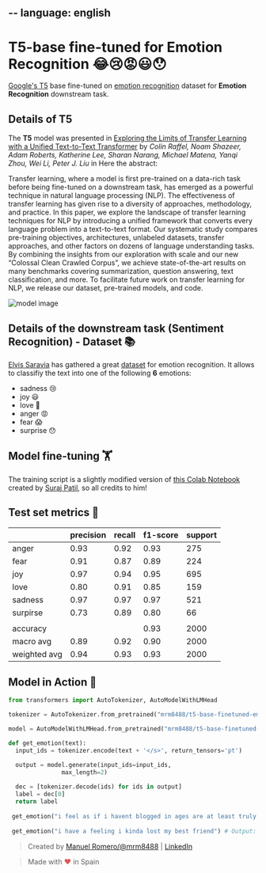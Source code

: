 --
language: english
---

# T5-base fine-tuned for Emotion Recognition 😂😢😡😃😯


[Google's T5](https://ai.googleblog.com/2020/02/exploring-transfer-learning-with-t5.html) base fine-tuned on [emotion recognition](https://github.com/dair-ai/emotion_dataset) dataset for **Emotion Recognition** downstream task.

## Details of T5

The **T5** model was presented in [Exploring the Limits of Transfer Learning with a Unified Text-to-Text Transformer](https://arxiv.org/pdf/1910.10683.pdf) by *Colin Raffel, Noam Shazeer, Adam Roberts, Katherine Lee, Sharan Narang, Michael Matena, Yanqi Zhou, Wei Li, Peter J. Liu* in Here the abstract:

Transfer learning, where a model is first pre-trained on a data-rich task before being fine-tuned on a downstream task, has emerged as a powerful technique in natural language processing (NLP). The effectiveness of transfer learning has given rise to a diversity of approaches, methodology, and practice. In this paper, we explore the landscape of transfer learning techniques for NLP by introducing a unified framework that converts every language problem into a text-to-text format. Our systematic study compares pre-training objectives, architectures, unlabeled datasets, transfer approaches, and other factors on dozens of language understanding tasks. By combining the insights from our exploration with scale and our new “Colossal Clean Crawled Corpus”, we achieve state-of-the-art results on many benchmarks covering summarization, question answering, text classification, and more. To facilitate future work on transfer learning for NLP, we release our dataset, pre-trained models, and code.

![model image](https://camo.githubusercontent.com/623b4dea0b653f2ad3f36c71ebfe749a677ac0a1/68747470733a2f2f6d69726f2e6d656469756d2e636f6d2f6d61782f343030362f312a44304a31674e51663876727255704b657944387750412e706e67)

## Details of the downstream task (Sentiment Recognition) - Dataset 📚

[Elvis Saravia](https://twitter.com/omarsar0) has gathered a great [dataset](https://github.com/dair-ai/emotion_dataset) for emotion recognition. It allows to classifiy the text into one of the following **6** emotions:

 - sadness 😢
 - joy 😃
 - love 🥰
 - anger 😡
 - fear 😱
 - surprise 😯

## Model fine-tuning 🏋️‍

The training script is a slightly modified version of [this Colab Notebook](https://github.com/patil-suraj/exploring-T5/blob/master/t5_fine_tuning.ipynb) created by [Suraj Patil](https://github.com/patil-suraj), so all credits to him!

## Test set metrics 🧾

|          |precision | recall  | f1-score |support|
|----------|----------|---------|----------|-------|
|anger     |      0.93|     0.92|      0.93|    275|
|fear      |      0.91|     0.87|      0.89|    224|
|joy       |      0.97|     0.94|      0.95|    695|
|love      |      0.80|     0.91|      0.85|    159|
|sadness   |      0.97|     0.97|      0.97|    521|
|surpirse  |      0.73|     0.89|      0.80|     66|
|                                                  |
|accuracy|            |         |      0.93|   2000|
|macro avg|       0.89|     0.92|      0.90|   2000|
|weighted avg|    0.94|     0.93|      0.93|   2000|
    
    
                 
    



## Model in Action 🚀

```python
from transformers import AutoTokenizer, AutoModelWithLMHead

tokenizer = AutoTokenizer.from_pretrained("mrm8488/t5-base-finetuned-emotion")

model = AutoModelWithLMHead.from_pretrained("mrm8488/t5-base-finetuned-emotion")

def get_emotion(text):
  input_ids = tokenizer.encode(text + '</s>', return_tensors='pt')

  output = model.generate(input_ids=input_ids,
               max_length=2)
  
  dec = [tokenizer.decode(ids) for ids in output]
  label = dec[0]
  return label
  
 get_emotion("i feel as if i havent blogged in ages are at least truly blogged i am doing an update cute") # Output: 'joy'
 
 get_emotion("i have a feeling i kinda lost my best friend") # Output: 'sadness'
```

> Created by [Manuel Romero/@mrm8488](https://twitter.com/mrm8488) | [LinkedIn](https://www.linkedin.com/in/manuel-romero-cs/)

> Made with <span style="color: #e25555;">&hearts;</span> in Spain
